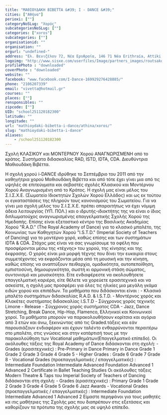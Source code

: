 ```yaml
---
title: "ΜΑΘΙΟΥΔΑΚΗ ΒΙΒΕΤΤΑ &#39; I - DANCE &#39;"
cities: ["Αθήνα"]
perioxi: [""]
categoryNoSLug: "Χορός"
subcategoriesNoSLug: [""]
categories: ["xoros"]
subcategories: [""]
organisationid: ""
organisation: ""
orgurl: "undefined-"
address: "Ελ. Βενιζέλου 72, Νέα Ερυθραία, 146 71 Néa Erithraía, Attiki, Greece"
logoimg: "http://www.sisxe.com/userfiles/Image/partners_images/routsakouv.jpg"
profilePhoto : "downloaded"
coverPhoto : "downloaded"
website: ""
facebook: "www.facebook.com/I-Dance-169929276428885/"
phone: "2106207339"
email: "vivetta@hotmail.gr"
courses: ""
places: [""]
rensponsibles: ""
zipcode: [""]
UID: "school251120182300"
latitude: ""
longitude: ""
url: "mathioydaki-bibetta-i-dance/athina/xoros/"
slug: "mathioydaki-bibetta-i-dance"
aliases:
    - /school251120182300
---
```



Σχολή ΚΛΑΣΙΚΟΥ και ΜΟΝΤΕΡΝΟΥ Χορού ΑΝΑΓΝΩΡΙΣΜΕΝΗ από το κράτος. Συστήματα διδασκαλίας RAD, ISTD, IDTA, CDA. Διευθύντρια Μαθιουδάκη Βιβέττα.

Η σχολή χορού i-DANCE ιδρύθηκε το Σεπτέμβριο του 2011 από την καθηγήτρια χορού Μαθιουδάκη Βιβέττα και από τότε έχει γίνει μια από τις υψηλές σε επιτεύγματα και σεβαστές σχολές Κλασικού και Μοντέρνου Χορού Αναγνωρισμένη από το Κράτος. Η σχολή μας είναι μέλος του Σ.Ι.Σ.Χ.Ε. (Σωματείο Ιδιοκτητών Σχολών Χορού Ελλάδος) και ως εκ τούτου οι εγκαταστάσεις της πληρούν τους κανονισμούς του Σωματείου. Για να γίνει μια σχολή μέλος του Σ.Ι.Σ.Χ.Ε. πρέπει απαραιτήτως να έχει νόμιμη άδεια λειτουργίας (ΥΠ. ΠΟΛ.) και ο ιδρυτής-ιδιοκτήτης της να είναι ο ίδιος διπλωματούχος αναγνωρισμένης επαγγελματικής Σχολής Χορού της Ημεδαπής. Επίσης είναι εξεταστικό κέντρο της Βασιλικής Ακαδημίας Χορού &quot;R.A.D.&quot; (The Royal Academy of Dance) για το κλασικό μπαλέτο, της Κοινωνίας των Καθηγητών Χορού &quot;I.S.T.D.&quot; (Imperial Society of Teachers of Dancing) για το μοντέρνο χορό, καθώς επίσης και των συστημάτων IDTA &amp; CDA. Στόχος μας είναι να σας γνωρίσουμε τα οφέλη που προσφέρονται μέσω της «τέχνης» του χορού, της κίνησης και της έκφρασης. Ο χορός είναι μια μορφή τέχνης που δίνει την ευκαιρία στους συμμετέχοντες να εκφράζονται μέσα από τη μουσική και την κίνηση, καθώς επίσης να αναπτύξουν πειθαρχία, ομαδικότητα, αυτοπεποίθηση, εμπιστοσύνη, δημιουργικότητα, σωστή κι αρμονική στάση σώματος, συντονισμό και μουσικότητα. Είτε ενδιαφέρεστε να ακολουθήσετε επαγγελματική καριέρα, είτε θέλετε να χορεύετε ερασιτεχνικά και να ασκείστε, η σχολή μας προσφέρει για όλες τις ηλικίες μια μεγάλη γκάμα ειδών χορού και επιπέδων. Τα μαθήματα που διδάσκονται είναι : - Κλασικό μπαλέτο συστημάτων διδασκαλίας R.A.D. &amp; I.S.T.D. - Μοντέρνος χορός και Κλακέτες συστήματος διδασκαλίας I.S.T.D - Σύγχρονος χορός τεχνικής Limone - Release - Σύγχρονος χορός συστήματος CDA - Jazz, Dance Stretching, Break Dance, Hip-Hop, Flamenco, Ελληνικοί και Κοινωνικοί χοροί. Τα μαθήματα μπορούν να παρακολουθήσουν κορίτσια και αγόρια από 3 ετών και άνω, ξεκινώντας από τις Graded.τάξεις και εάν παρουσιάζουν ενδιαφέρον και έχουν ταλέντο ενθαρρύνονται περαιτέρω στο μπαλέτο, στις γνώσεις και στην κατάρτισή τους με την παρακολούθηση των Vocational μαθημάτων(Επαγγελματικό επίπεδο). Οι ακόλουθες τάξεις της Royal Academy of Dance διδάσκονται στη σχολή: - Grades (ερασιτεχνικές) : Pre-Primary in Dance Primary in Dance Grade 1 Grade 2 Grade 3 Grade 4 Grade 5 - Higher Grades : Grade 6 Grade 7 Grade 8 - Vocational Grades (προεπαγγελματικές / επαγγελματικές) : Intermediate Foundation Intermediate Advanced Foundation Advanced 1 Advanced 2 Certificate in Ballet Teaching Studies Οι ακόλουθες τάξεις Modern Theatre &amp; Taps του Imperial Society of Teachers of Dancing διδάσκονται στη σχολή: - Grades (ερασιτεχνικές) : Primary Grade 1 Grade 2 Grade 3 Grade 4 Grade 5 Grade 6 Jazz Awards - Vocational Grades (προεπαγγελματικές / επαγγελματικές) : Intermediate Foundation Intermediate Advanced 1 Advanced 2 Είμαστε περηφάνοι για τους μαθητές κα ιτις μαθήτριες της Σχολής μας που διαπρέπουν στις εξετάσεις και καθορίζουν τα πρότυπα της σχολής μας σε υψηλό επίπεδο.